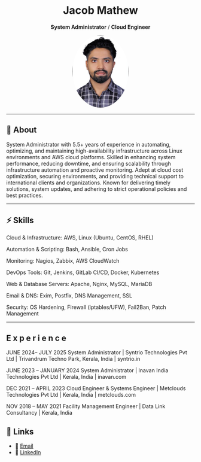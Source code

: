 <div align="center">

# Jacob Mathew  
**System Administrator** / **Cloud Engineer**

<img src="assets/profile.jpg" alt="Profile" width="150" style="border-radius:50%;" />

---

</div>

## 🧑 About
System Administrator with 5.5+ years of experience in automating, optimizing, and maintaining high-availability infrastructure across Linux environments and AWS cloud platforms. Skilled in enhancing system performance, reducing downtime, and ensuring scalability through infrastructure automation and proactive monitoring. Adept at cloud cost optimization, securing environments, and providing technical support to
international clients and organizations. Known for delivering timely solutions, system updates, and adhering to strict operational policies and best practices.

---

## ⚡ Skills
Cloud & Infrastructure: AWS, Linux (Ubuntu, CentOS, RHEL)

Automation & Scripting: Bash, Ansible, Cron Jobs

Monitoring: Nagios, Zabbix, AWS CloudWatch

DevOps Tools: Git, Jenkins, GitLab CI/CD, Docker, Kubernetes

Web & Database Servers: Apache, Nginx, MySQL, MariaDB

Email & DNS: Exim, Postfix, DNS Management, SSL

Security: OS Hardening, Firewall (iptables/UFW), Fail2Ban, Patch Management

---

## E x p e r i e n c e
JUNE 2024– JULY 2025
System Administrator | Syntrio Technologies Pvt Ltd | Trivandrum Techno Park, Kerala, India | syntrio.in

JUNE 2023 – JANUARY 2024
System Administrator | Inavan India Technologies Pvt Ltd | Kerala, India | inavan.com

DEC 2021 – APRIL 2023
Cloud Engineer & Systems Engineer | Metclouds Technologies Pvt Ltd | Kerala, India | metclouds.com

NOV 2018 – MAY 2021
Facility Management Engineer | Data Link Consultancy | Kerala, India

## 🔗 Links
- 📧 [Email](mailto:jacobmathew033@gmail.com)  
- 💼 [LinkedIn](https://www.linkedin.com/in/jacob-mathew-a179a819b)  
